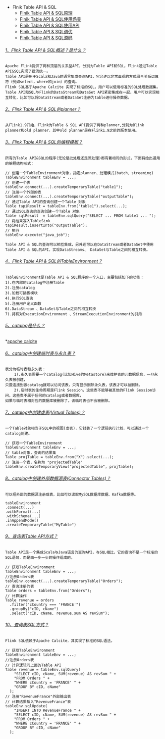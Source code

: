 

* Flnik Table API & SQL
  - [Flnik Table API & SQL原理]()
  - [Flnik Table API & SQL使用场景]()
  - [Flnik Table API & SQL使用API]()
  - [Flnik Table API & SQL调优]()
  - [Flnik Table API & SQL源码]()


###### [1、Flink Table API & SQL概述？是什么？]()
    Apache Flink提供了两种顶层的关系型API，分别为Table API和SQL，Flink通过Table API&SQL实现了批流统一。
    Table API是用于Scala和Java的语言集成查询API，它允许以非常直观的方式组合关系运算符（例如select，where和join）的查询。
    Flink SQL基于Apache Calcite 实现了标准的SQL，用户可以使用标准的SQL处理数据集。
    Table API和SQL与Flink的DataStream和DataSet API紧密集成在一起，用户可以实现相互转化，比如可以将DataStream或者DataSet注册为table进行操作数据。

###### [2、Flink Table API & SQL的planner？]()
    从Flink1.9开始，Flink为Table & SQL API提供了两种planner,分别为Blink planner和old planner，其中old planner是在Flink1.9之前的版本使用。

###### [3、Flink Table API & SQL的编程模板？]()
    所有的Table API&SQL的程序(无论是批处理还是流处理)都有着相同的形式，下面将给出通用的编程结构形式：
    
    // 创建一个TableEnvironment对象，指定planner、处理模式(batch、streaming)
    TableEnvironment tableEnv = ...; 
    // 创建一个表
    tableEnv.connect(...).createTemporaryTable("table1");
    // 注册一个外部的表
    tableEnv.connect(...).createTemporaryTable("outputTable");
    // 通过Table API的查询创建一个Table 对象
    Table tapiResult = tableEnv.from("table1").select(...);
    // 通过SQL查询的查询创建一个Table 对象
    Table sqlResult  = tableEnv.sqlQuery("SELECT ... FROM table1 ... ");
    // 将结果写入TableSink
    tapiResult.insertInto("outputTable");
    // 执行
    tableEnv.execute("java_job");
    
    Table API & SQL的查询可以相互集成，另外还可以在DataStream或者DataSet中使用Table API & SQL的API，实现DataStreams、 DataSet与Table之间的相互转换。

###### [4、Flink Table API & SQL的TableEnvironment？]()
    TableEnvironment是Table API & SQL程序的一个入口，主要包括如下的功能：
    1).在内部的catalog中注册Table
    2).注册catalog
    3).加载可插拔模块
    4).执行SQL查询
    5).注册用户定义函数
    6).DataStream 、DataSet与Table之间的相互转换
    7).持有对ExecutionEnvironment 、StreamExecutionEnvironment的引用

###### [5、catalog是什么？]()
    
*[apache calcite](https://calcite.apache.org)


###### [6、catalog中创建临时表与永久表？]()
    表分为临时表和永久表：
        1).永久表需要一个catalog(比如Hive的Metastore)来维护表的元数据信息，一旦永久表被创建，
    只要连接到该catalog就可以访问该表，只有显示删除永久表，该表才可以被删除。
        2).临时表的生命周期是Flink Session，这些表不能够被其他的Flink Session访问，这些表不属于任何的catalog或者数据库，
    如果与临时表相对应的数据库被删除了，该临时表也不会被删除。


###### [7、catalog中创建虚表(Virtual Tables)？]()
    一个Table对象相当于SQL中的视图(虚表)，它封装了一个逻辑执行计划，可以通过一个catalog创建。
    
    // 获取一个TableEnvironment
    TableEnvironment tableEnv = ...; 
    // table对象，查询的结果集
    Table projTable = tableEnv.from("X").select(...);
    // 注册一个表，名称为 "projectedTable"
    tableEnv.createTemporaryView("projectedTable", projTable);

###### [8、catalog中创建外部数据源表(Connector Tables)？]()
    可以把外部的数据源注册成表，比如可以读取MySQL数据库数据、Kafka数据等。
    
    tableEnvironment
    .connect(...)
    .withFormat(...)
    .withSchema(...)
    .inAppendMode()
    .createTemporaryTable("MyTable")

###### [9、查询表Table API方式？]()
    Table API是一个集成Scala与Java语言的查询API，与SQL相比，它的查询不是一个标准的SQL语句，而是由一步一步的操作组成的。
    
    // 获取TableEnvironment
    TableEnvironment tableEnv = ...;
    //注册Orders表
    tableEnv.connect(...).createTemporaryTable("Orders");
    // 查询注册的表
    Table orders = tableEnv.from("Orders");
    // 计算操作
    Table revenue = orders
      .filter("cCountry === 'FRANCE'")
      .groupBy("cID, cName")
      .select("cID, cName, revenue.sum AS revSum");

###### [10、查询表SQL方式？]()
    Flink SQL依赖于Apache Calcite，其实现了标准的SQL语法。
    
    // 获取TableEnvironment
    TableEnvironment tableEnv = ...;
    //注册Orders表
    // 计算逻辑同上面的Table API
    Table revenue = tableEnv.sqlQuery(
        "SELECT cID, cName, SUM(revenue) AS revSum " +
        "FROM Orders " +
        "WHERE cCountry = 'FRANCE' " +
        "GROUP BY cID, cName"
      );
    // 注册"RevenueFrance"外部输出表
    // 计算结果插入"RevenueFrance"表
    tableEnv.sqlUpdate(
        "INSERT INTO RevenueFrance " +
        "SELECT cID, cName, SUM(revenue) AS revSum " +
        "FROM Orders " +
        "WHERE cCountry = 'FRANCE' " +
        "GROUP BY cID, cName"
      );









